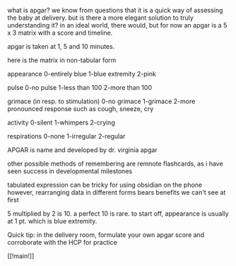 what is apgar? we know from questions that it is a quick way of assessing the baby at delivery. but is there a more elegant solution to truly understanding it? in an ideal world, there would, but for now an apgar is a 5 x 3 matrix with a score and timeline. 

apgar is taken at 1, 5 and 10 minutes. 

here is the matrix in non-tabular form 

appearance 
0-entirely blue 
1-blue extremity 
2-pink 

pulse 
0-no pulse 
1-less than 100 
2-more than 100 

grimace (in resp. to stimulation)
0-no grimace 
1-grimace 
2-more pronounced response such as 
cough, sneeze, cry 

activity 
0-silent 
1-whimpers 
2-crying 

respirations
0-none 
1-irregular 
2-regular 

APGAR is name and developed by dr. virginia apgar

other possible methods of remembering are remnote flashcards, as i have seen success in developmental milestones

tabulated expression can be tricky for using obsidian on the phone 
however, rearranging data in different forms bears benefits we can't see at first 

5 multiplied by 2 is 10. a perfect 10 is rare. to start off, appearance is usually at 1 pt. which is blue extremity. 

Quick tip:
in the delivery room, formulate your own apgar score and corroborate with the HCP for practice 

[[!main!]]

